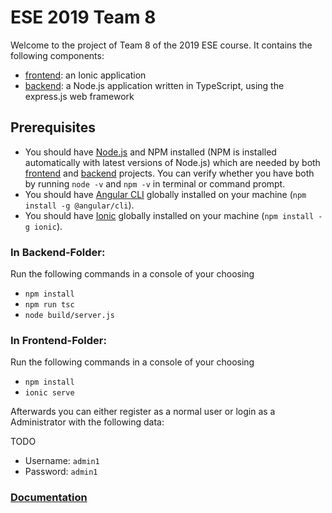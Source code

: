 # ESE 2019 Team 8
Welcome to the project of Team 8 of the 2019 ESE course. It contains the following components:
- [frontend](https://github.com/scg-unibe-ch/ese2019-team8/tree/master/frontend): an Ionic application
- [backend](https://github.com/scg-unibe-ch/ese2019-team8/tree/master/backend): a Node.js application written in TypeScript, using the express.js web framework 

## Prerequisites
- You should have [Node.js](https://nodejs.org/en/) and NPM installed (NPM is installed automatically with latest versions of Node.js) which are needed by both [frontend](https://github.com/JoelNiklaus/ESE-2019-Scaffolding/tree/master/frontend) and [backend](https://github.com/JoelNiklaus/ESE-2019-Scaffolding/tree/master/backend) projects. You can verify whether you have both by running `node -v` and `npm -v` in terminal or command prompt.
- You should have [Angular CLI](https://cli.angular.io/) globally installed on your machine (`npm install -g @angular/cli`).
- You should have [Ionic](https://ionicframework.com/) globally installed on your machine (`npm install -g ionic`).

### In Backend-Folder:
Run the following commands in a console of your choosing
- `npm install`
- `npm run tsc`
- `node build/server.js`

### In Frontend-Folder:
Run the following commands in a console of your choosing
- `npm install`
- `ionic serve`

Afterwards you can either register as a normal user or login as a Administrator with the following data:

TODO
- Username: `admin1`
- Password: `admin1`

### [Documentation](./docs)
